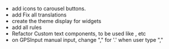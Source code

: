 - add icons to carousel buttons.
- add Fix all translations
- create the theme display for widgets
- add all rules
- Refactor Custom text components, to be used like <Text p />, <Text h1 /> etc
- on GPSInput manual input, change "," for '.' when user type ","